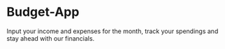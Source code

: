 # Budget-App
Input your income and expenses for the month, track your spendings and stay ahead with our financials.
